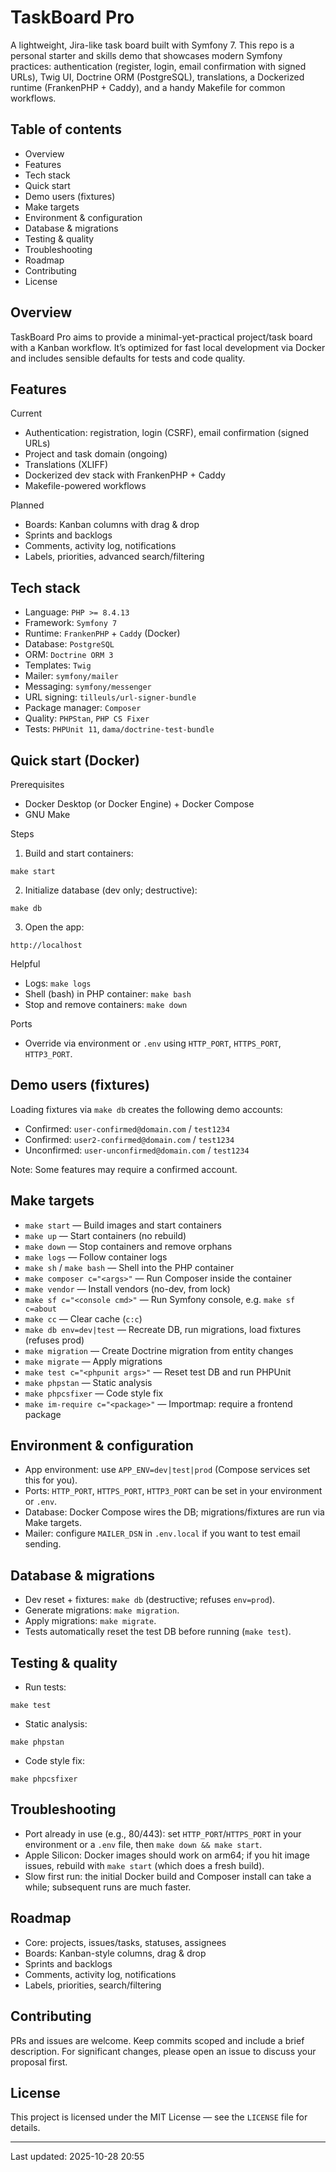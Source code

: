 # TaskBoard Pro

A lightweight, Jira-like task board built with Symfony 7. This repo is a personal starter and skills demo that showcases modern Symfony practices: authentication (register, login, email confirmation with signed URLs), Twig UI, Doctrine ORM (PostgreSQL), translations, a Dockerized runtime (FrankenPHP + Caddy), and a handy Makefile for common workflows.


## Table of contents
- Overview
- Features
- Tech stack
- Quick start
- Demo users (fixtures)
- Make targets
- Environment & configuration
- Database & migrations
- Testing & quality
- Troubleshooting
- Roadmap
- Contributing
- License


## Overview
TaskBoard Pro aims to provide a minimal-yet-practical project/task board with a Kanban workflow. It’s optimized for fast local development via Docker and includes sensible defaults for tests and code quality.


## Features
Current
- Authentication: registration, login (CSRF), email confirmation (signed URLs)
- Project and task domain (ongoing)
- Translations (XLIFF)
- Dockerized dev stack with FrankenPHP + Caddy
- Makefile-powered workflows

Planned
- Boards: Kanban columns with drag & drop
- Sprints and backlogs
- Comments, activity log, notifications
- Labels, priorities, advanced search/filtering


## Tech stack
- Language: `PHP >= 8.4.13`
- Framework: `Symfony 7`
- Runtime: `FrankenPHP` + `Caddy` (Docker)
- Database: `PostgreSQL`
- ORM: `Doctrine ORM 3`
- Templates: `Twig`
- Mailer: `symfony/mailer`
- Messaging: `symfony/messenger`
- URL signing: `tilleuls/url-signer-bundle`
- Package manager: `Composer`
- Quality: `PHPStan`, `PHP CS Fixer`
- Tests: `PHPUnit 11`, `dama/doctrine-test-bundle`


## Quick start (Docker)
Prerequisites
- Docker Desktop (or Docker Engine) + Docker Compose
- GNU Make

Steps
1) Build and start containers:
```
make start
```
2) Initialize database (dev only; destructive):
```
make db
```
3) Open the app:
```
http://localhost
```
Helpful
- Logs: `make logs`
- Shell (bash) in PHP container: `make bash`
- Stop and remove containers: `make down`

Ports
- Override via environment or `.env` using `HTTP_PORT`, `HTTPS_PORT`, `HTTP3_PORT`.


## Demo users (fixtures)
Loading fixtures via `make db` creates the following demo accounts:
- Confirmed: `user-confirmed@domain.com` / `test1234`
- Confirmed: `user2-confirmed@domain.com` / `test1234`
- Unconfirmed: `user-unconfirmed@domain.com` / `test1234`

Note: Some features may require a confirmed account.


## Make targets
- `make start` — Build images and start containers
- `make up` — Start containers (no rebuild)
- `make down` — Stop containers and remove orphans
- `make logs` — Follow container logs
- `make sh` / `make bash` — Shell into the PHP container
- `make composer c="<args>"` — Run Composer inside the container
- `make vendor` — Install vendors (no-dev, from lock)
- `make sf c="<console cmd>"` — Run Symfony console, e.g. `make sf c=about`
- `make cc` — Clear cache (`c:c`)
- `make db env=dev|test` — Recreate DB, run migrations, load fixtures (refuses prod)
- `make migration` — Create Doctrine migration from entity changes
- `make migrate` — Apply migrations
- `make test c="<phpunit args>"` — Reset test DB and run PHPUnit
- `make phpstan` — Static analysis
- `make phpcsfixer` — Code style fix
- `make im-require c="<package>"` — Importmap: require a frontend package


## Environment & configuration
- App environment: use `APP_ENV=dev|test|prod` (Compose services set this for you).
- Ports: `HTTP_PORT`, `HTTPS_PORT`, `HTTP3_PORT` can be set in your environment or `.env`.
- Database: Docker Compose wires the DB; migrations/fixtures are run via Make targets.
- Mailer: configure `MAILER_DSN` in `.env.local` if you want to test email sending.


## Database & migrations
- Dev reset + fixtures: `make db` (destructive; refuses `env=prod`).
- Generate migrations: `make migration`.
- Apply migrations: `make migrate`.
- Tests automatically reset the test DB before running (`make test`).


## Testing & quality
- Run tests:
```
make test
```
- Static analysis:
```
make phpstan
```
- Code style fix:
```
make phpcsfixer
```


## Troubleshooting
- Port already in use (e.g., 80/443): set `HTTP_PORT`/`HTTPS_PORT` in your environment or a `.env` file, then `make down && make start`.
- Apple Silicon: Docker images should work on arm64; if you hit image issues, rebuild with `make start` (which does a fresh build).
- Slow first run: the initial Docker build and Composer install can take a while; subsequent runs are much faster.


## Roadmap
- Core: projects, issues/tasks, statuses, assignees
- Boards: Kanban-style columns, drag & drop
- Sprints and backlogs
- Comments, activity log, notifications
- Labels, priorities, search/filtering


## Contributing
PRs and issues are welcome. Keep commits scoped and include a brief description. For significant changes, please open an issue to discuss your proposal first.


## License
This project is licensed under the MIT License — see the `LICENSE` file for details.


---
Last updated: 2025-10-28 20:55
